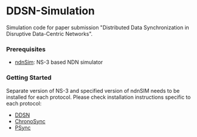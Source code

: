 # DDSN-Simulation
Simulation code for paper submission "Distributed Data Synchronization in Disruptive Data-Centric Networks".

### Prerequisites

* [ndnSim](https://ndnsim.net/current/): NS-3 based NDN simulator

### Getting Started

Separate version of NS-3 and specified version of ndnSIM needs to be installed for each protocol. Please check installation instructions specific to each protocol:

* [DDSN](DDSN/README.md)
* [ChronoSync](ChronoSync/README.md)
* [PSync](PSync/README.md)
